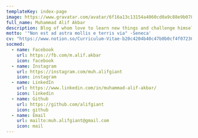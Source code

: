 ```yaml
---
templateKey: index-page
image: https://www.gravatar.com/avatar/6f16a13c13154a4060cd0a9c88e9b078?s=200&d=monsterid&r=g
full_name: Muhammad Alif Akbar
description: Blog of whom love to learn new things and challenge himself.
motto: '"Non est ad astra mollis e terris via" -Seneca'
cv: "https://www.notion.so/Curriculum-Vitae-b20c4204b40c47b0b0cf4f07230e4a7d"
socmed:
  - name: Facebook
    url: https://fb.com/m.alif.akbar
    icon: facebook
  - name: Instagram
    url: https://instagram.com/muh.alifgiant
    icon: instagram
  - name: LinkedIn
    url: https://www.linkedin.com/in/muhammad-alif-akbar/
    icon: linkedin
  - name: Github
    url: https://github.com/alifgiant
    icon: github
  - name: Email
    url: mailto:muh.alifgiant@gmail.com
    icon: mail
---
```

